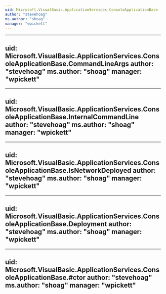 ```yaml
---
uid: Microsoft.VisualBasic.ApplicationServices.ConsoleApplicationBase
author: "stevehoag"
ms.author: "shoag"
manager: "wpickett"
---
```


---
uid: Microsoft.VisualBasic.ApplicationServices.ConsoleApplicationBase.CommandLineArgs
author: "stevehoag"
ms.author: "shoag"
manager: "wpickett"
---

---
uid: Microsoft.VisualBasic.ApplicationServices.ConsoleApplicationBase.InternalCommandLine
author: "stevehoag"
ms.author: "shoag"
manager: "wpickett"
---

---
uid: Microsoft.VisualBasic.ApplicationServices.ConsoleApplicationBase.IsNetworkDeployed
author: "stevehoag"
ms.author: "shoag"
manager: "wpickett"
---

---
uid: Microsoft.VisualBasic.ApplicationServices.ConsoleApplicationBase.Deployment
author: "stevehoag"
ms.author: "shoag"
manager: "wpickett"
---

---
uid: Microsoft.VisualBasic.ApplicationServices.ConsoleApplicationBase.#ctor
author: "stevehoag"
ms.author: "shoag"
manager: "wpickett"
---
